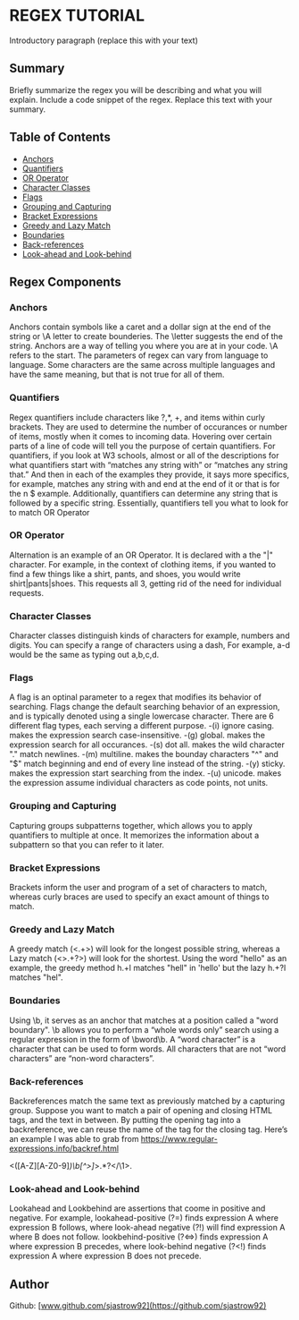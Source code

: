# REGEX TUTORIAL

Introductory paragraph (replace this with your text)

## Summary

Briefly summarize the regex you will be describing and what you will explain. Include a code snippet of the regex. Replace this text with your summary.

## Table of Contents

- [Anchors](#anchors)
- [Quantifiers](#quantifiers)
- [OR Operator](#or-operator)
- [Character Classes](#character-classes)
- [Flags](#flags)
- [Grouping and Capturing](#grouping-and-capturing)
- [Bracket Expressions](#bracket-expressions)
- [Greedy and Lazy Match](#greedy-and-lazy-match)
- [Boundaries](#boundaries)
- [Back-references](#back-references)
- [Look-ahead and Look-behind](#look-ahead-and-look-behind)

## Regex Components

### Anchors
Anchors contain symbols like a caret and a dollar sign at the end of the string or \A letter to create bounderies. The \letter suggests the end of the string. Anchors are a way of telling you where you are at in your code. \A refers to the start. The parameters of regex can vary from language to language. Some characters are the same across multiple languages and have the same meaning, but that is not true for all of them.
### Quantifiers
Regex quantifiers include characters like ?,*, +, and items within curly brackets. They are used to determine the number of occurances or number of items, mostly when it comes to incoming data. Hovering over certain parts of a line of code will tell you the purpose of certain quantifiers. For quantifiers, if you look at W3 schools, almost or all of the descriptions for what quantifiers start with “matches any string with” or “matches any string that.” And then in each of the examples they provide, it says more specifics, for example, matches any string with and end at the end of it or that is for the n $ example. Additionally, quantifiers can determine any string that is followed by a specific string. Essentially, quantifiers tell you what to look for to match OR Operator
### OR Operator
Alternation is an example of an OR Operator. It is declared with a the "|" character. For example, in the context of clothing items, if you wanted to find a few things like a shirt, pants, and shoes, you would write shirt|pants|shoes. This requests all 3, getting rid of the need for individual requests.
### Character Classes
Character classes distinguish kinds of characters for example, numbers and digits. You can specify  a range of characters using a dash, For example, a-d would be the same as typing out a,b,c,d.
### Flags
A flag is an optinal parameter to a regex that modifies its behavior of searching. Flags change the default searching behavior of an expression, and is typically denoted using a single lowercase character. There are 6 different flag types, each serving a different purpose.
-(i) ignore casing. makes the expression search case-insensitive.
-(g) global. makes the expression search for all occurances.
-(s) dot all. makes the wild character "." match newlines.
-(m) multiline. makes the bounday characters "^" and "$" match beginning and end of every line instead of the string.
-(y) sticky. makes the expression start searching from the index.
-(u) unicode. makes the expression assume individual characters as code points, not units.
### Grouping and Capturing
Capturing groups subpatterns together, which allows you to apply quantifiers to multiple at once. It memorizes the information about a subpattern so that you can refer to it later.
### Bracket Expressions
Brackets inform the user and program of a set of characters to match, whereas curly braces are used to specify an exact amount of things to match.
### Greedy and Lazy Match
A greedy match (<.+>) will look for the longest possible string, whereas a Lazy match (<>.+?>) will look for the shortest. Using the word "hello" as an example, the greedy method h.+l matches "hell" in 'hello' but the lazy h.+?l matches "hel".
### Boundaries
Using \b, it serves as an anchor that matches at a position called a "word boundary".  \b allows you to perform a “whole words only” search using a regular expression in the form of \bword\b. A “word character” is a character that can be used to form words. All characters that are not “word characters” are “non-word characters”.
### Back-references
Backreferences match the same text as previously matched by a capturing group. Suppose you want to match a pair of opening and closing HTML tags, and the text in between. By putting the opening tag into a backreference, we can reuse the name of the tag for the closing tag. Here’s an example I was able to grab from https://www.regular-expressions.info/backref.html

 <([A-Z][A-Z0-9]*)\b[^>]*>.*?</\1>. 
### Look-ahead and Look-behind
Lookahead and Lookbehind are assertions that coome in positive and negative. 
For example, lookahead-positive (?=) finds expression A where expression B follows, where look-ahead negative (?!) will find expression A where B does not follow.
lookbehind-positive (?<=>) finds expression A where expression B precedes, where look-behind negative (?<!) finds expression A where expression B does not precede.
## Author

Github: [www.github.com/sjastrow92](https://github.com/sjastrow92)


